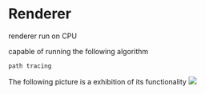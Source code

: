 # Renderer

renderer run on CPU

capable of running the following algorithm
```
path tracing
```

The following picture is a exhibition of its functionality
![](https://github.com/wcvanvan/Renderer/blob/main/samples/sample1.JPG)
